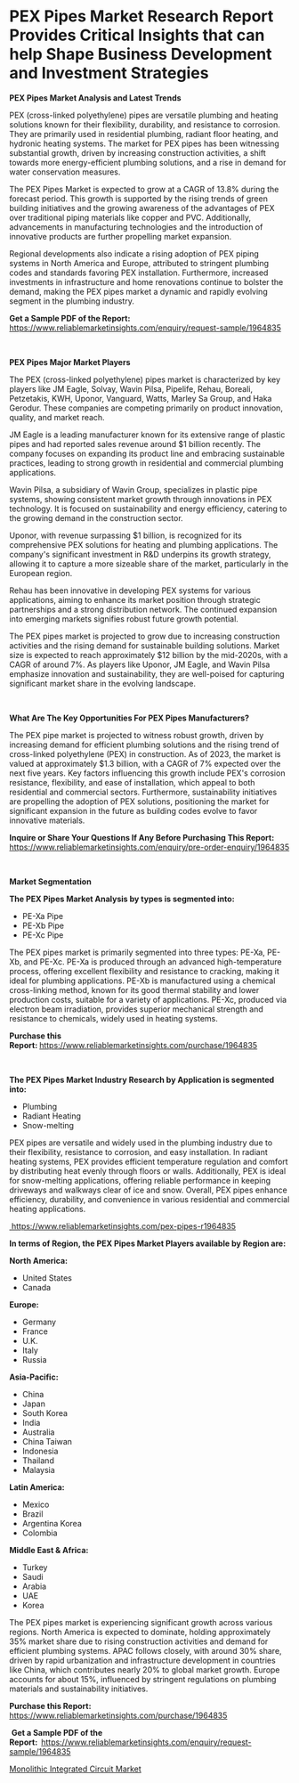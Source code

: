 <p><h1>PEX Pipes Market Research Report Provides Critical Insights that can help Shape Business Development and Investment Strategies</h1></p><p><strong>PEX Pipes Market Analysis and Latest Trends</strong></p>
<p><p>PEX (cross-linked polyethylene) pipes are versatile plumbing and heating solutions known for their flexibility, durability, and resistance to corrosion. They are primarily used in residential plumbing, radiant floor heating, and hydronic heating systems. The market for PEX pipes has been witnessing substantial growth, driven by increasing construction activities, a shift towards more energy-efficient plumbing solutions, and a rise in demand for water conservation measures.</p><p>The PEX Pipes Market is expected to grow at a CAGR of 13.8% during the forecast period. This growth is supported by the rising trends of green building initiatives and the growing awareness of the advantages of PEX over traditional piping materials like copper and PVC. Additionally, advancements in manufacturing technologies and the introduction of innovative products are further propelling market expansion. </p><p>Regional developments also indicate a rising adoption of PEX piping systems in North America and Europe, attributed to stringent plumbing codes and standards favoring PEX installation. Furthermore, increased investments in infrastructure and home renovations continue to bolster the demand, making the PEX pipes market a dynamic and rapidly evolving segment in the plumbing industry.</p></p>
<p><strong>Get a Sample PDF of the Report:&nbsp;</strong> <a href="https://www.reliablemarketinsights.com/enquiry/request-sample/1964835?utm_campaign=2673&utm_medium=2&utm_source=Github&utm_content=ia&utm_term=31032025&utm_id=pex-pipes">https://www.reliablemarketinsights.com/enquiry/request-sample/1964835</a></p>
<p>&nbsp;</p>
<p><strong>PEX Pipes Major Market Players</strong></p>
<p><p>The PEX (cross-linked polyethylene) pipes market is characterized by key players like JM Eagle, Solvay, Wavin Pilsa, Pipelife, Rehau, Boreali, Petzetakis, KWH, Uponor, Vanguard, Watts, Marley Sa Group, and Haka Gerodur. These companies are competing primarily on product innovation, quality, and market reach.</p><p>JM Eagle is a leading manufacturer known for its extensive range of plastic pipes and had reported sales revenue around $1 billion recently. The company focuses on expanding its product line and embracing sustainable practices, leading to strong growth in residential and commercial plumbing applications.</p><p>Wavin Pilsa, a subsidiary of Wavin Group, specializes in plastic pipe systems, showing consistent market growth through innovations in PEX technology. It is focused on sustainability and energy efficiency, catering to the growing demand in the construction sector.</p><p>Uponor, with revenue surpassing $1 billion, is recognized for its comprehensive PEX solutions for heating and plumbing applications. The company's significant investment in R&D underpins its growth strategy, allowing it to capture a more sizeable share of the market, particularly in the European region.</p><p>Rehau has been innovative in developing PEX systems for various applications, aiming to enhance its market position through strategic partnerships and a strong distribution network. The continued expansion into emerging markets signifies robust future growth potential.</p><p>The PEX pipes market is projected to grow due to increasing construction activities and the rising demand for sustainable building solutions. Market size is expected to reach approximately $12 billion by the mid-2020s, with a CAGR of around 7%. As players like Uponor, JM Eagle, and Wavin Pilsa emphasize innovation and sustainability, they are well-poised for capturing significant market share in the evolving landscape.</p></p>
<p>&nbsp;</p>
<p><strong>What Are The Key Opportunities For PEX Pipes Manufacturers?</strong></p>
<p><p>The PEX pipe market is projected to witness robust growth, driven by increasing demand for efficient plumbing solutions and the rising trend of cross-linked polyethylene (PEX) in construction. As of 2023, the market is valued at approximately $1.3 billion, with a CAGR of 7% expected over the next five years. Key factors influencing this growth include PEX's corrosion resistance, flexibility, and ease of installation, which appeal to both residential and commercial sectors. Furthermore, sustainability initiatives are propelling the adoption of PEX solutions, positioning the market for significant expansion in the future as building codes evolve to favor innovative materials.</p></p>
<p><strong>Inquire or Share Your Questions If Any Before Purchasing This Report:</strong> <a href="https://www.reliablemarketinsights.com/enquiry/pre-order-enquiry/1964835?utm_campaign=2673&utm_medium=2&utm_source=Github&utm_content=ia&utm_term=31032025&utm_id=pex-pipes">https://www.reliablemarketinsights.com/enquiry/pre-order-enquiry/1964835</a></p>
<p>&nbsp;</p>
<p><strong>Market Segmentation</strong></p>
<p><strong>The PEX Pipes Market Analysis by types is segmented into:</strong></p>
<p><ul><li>PE-Xa Pipe</li><li>PE-Xb Pipe</li><li>PE-Xc Pipe</li></ul></p>
<p><p>The PEX pipes market is primarily segmented into three types: PE-Xa, PE-Xb, and PE-Xc. PE-Xa is produced through an advanced high-temperature process, offering excellent flexibility and resistance to cracking, making it ideal for plumbing applications. PE-Xb is manufactured using a chemical cross-linking method, known for its good thermal stability and lower production costs, suitable for a variety of applications. PE-Xc, produced via electron beam irradiation, provides superior mechanical strength and resistance to chemicals, widely used in heating systems.</p></p>
<p><strong>Purchase this Report:&nbsp;</strong><a href="https://www.reliablemarketinsights.com/purchase/1964835?utm_campaign=2673&utm_medium=2&utm_source=Github&utm_content=ia&utm_term=31032025&utm_id=pex-pipes">https://www.reliablemarketinsights.com/purchase/1964835</a></p>
<p>&nbsp;</p>
<p><strong>The PEX Pipes Market Industry Research by Application is segmented into:</strong></p>
<p><ul><li>Plumbing</li><li>Radiant Heating</li><li>Snow-melting</li></ul></p>
<p><p>PEX pipes are versatile and widely used in the plumbing industry due to their flexibility, resistance to corrosion, and easy installation. In radiant heating systems, PEX provides efficient temperature regulation and comfort by distributing heat evenly through floors or walls. Additionally, PEX is ideal for snow-melting applications, offering reliable performance in keeping driveways and walkways clear of ice and snow. Overall, PEX pipes enhance efficiency, durability, and convenience in various residential and commercial heating applications.</p></p>
<p><a href="https://www.reliablemarketinsights.com/pex-pipes-r1964835?utm_campaign=2673&utm_medium=2&utm_source=Github&utm_content=ia&utm_term=31032025&utm_id=pex-pipes">&nbsp;https://www.reliablemarketinsights.com/pex-pipes-r1964835</a></p>
<p><strong>In terms of Region, the PEX Pipes Market Players available by Region are:</strong></p>
<p>
    <p> <strong> North America: </strong>
        <ul>
            <li>United States</li>
            <li>Canada</li>
        </ul>
        </p> 
    <p> <strong> Europe: </strong>
        <ul>
            <li>Germany</li>
            <li>France</li>
            <li>U.K.</li>
            <li>Italy</li>
            <li>Russia</li>
        </ul>
        </p> 
    <p> <strong> Asia-Pacific: </strong>
        <ul>
            <li>China</li>
            <li>Japan</li>
            <li>South Korea</li>
            <li>India</li>
            <li>Australia</li>
            <li>China Taiwan</li>
            <li>Indonesia</li>
            <li>Thailand</li>
            <li>Malaysia</li>
        </ul>
        </p> 
    <p> <strong> Latin America: </strong>
        <ul>
            <li>Mexico</li>
            <li>Brazil</li>
            <li>Argentina Korea</li>
            <li>Colombia</li>
        </ul>
        </p> 
    <p> <strong> Middle East & Africa: </strong>
        <ul>
            <li>Turkey</li>
            <li>Saudi</li>
            <li>Arabia</li>
            <li>UAE</li>
            <li>Korea</li>
        </ul>
    </p>
    </p>
<p><p>The PEX pipes market is experiencing significant growth across various regions. North America is expected to dominate, holding approximately 35% market share due to rising construction activities and demand for efficient plumbing systems. APAC follows closely, with around 30% share, driven by rapid urbanization and infrastructure development in countries like China, which contributes nearly 20% to global market growth. Europe accounts for about 15%, influenced by stringent regulations on plumbing materials and sustainability initiatives.</p></p>
<p><strong>Purchase this Report: </strong><a href="https://www.reliablemarketinsights.com/purchase/1964835?utm_campaign=2673&utm_medium=2&utm_source=Github&utm_content=ia&utm_term=31032025&utm_id=pex-pipes">https://www.reliablemarketinsights.com/purchase/1964835</a></p>
<p>&nbsp;<strong>Get a Sample PDF of the Report:&nbsp;&nbsp;</strong><a href="https://www.reliablemarketinsights.com/enquiry/request-sample/1964835?utm_campaign=2673&utm_medium=2&utm_source=Github&utm_content=ia&utm_term=31032025&utm_id=pex-pipes">https://www.reliablemarketinsights.com/enquiry/request-sample/1964835</a></p>
<p><strong></strong></p>
<p><p><a href="https://github.com/skerretflossie9297/Market-Research-Report-List-1/blob/main/monolithic-integrated-circuit-market.md?utm_campaign=2673&utm_medium=2&utm_source=Github&utm_content=ia&utm_term=31032025&utm_id=pex-pipes">Monolithic Integrated Circuit Market</a></p></p>